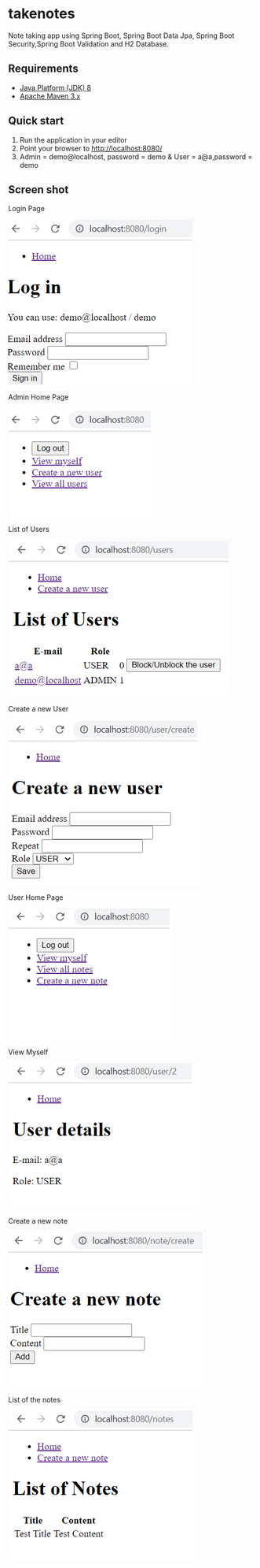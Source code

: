 # takenotes
Note taking app using Spring Boot, Spring Boot Data Jpa, Spring Boot Security,Spring Boot Validation and H2 Database.

Requirements
------------
* [Java Platform (JDK) 8](http://www.oracle.com/technetwork/java/javase/downloads/index.html)
* [Apache Maven 3.x](http://maven.apache.org/)

Quick start
-----------
1. Run the application in your editor
2. Point your browser to [http://localhost:8080/](http://localhost:8080/)
3. Admin = demo@localhost, password = demo  &   User = a@a,password = demo
 

Screen shot
-----------
Login Page

![Login Page](img/login.png "Login Page")

Admin Home Page

![Admin Home Page](img/homeAdmin.png "Login Page")


List of Users

![List of Users Page](img/listofusersAdmin.png "Login Page")

Create a new User

![Create User Page](img/createNewUser.png "Login Page")

User Home Page

![User Home Page](img/homeUser.png "Login Page")

View Myself

![User View](img/viewMyself.png "Login Page")

Create a new note 

![Create a new note](img/createNewNote.png "Login Page")

List of the notes

![View the notes](img/listOfNotes.png "Login Page")

